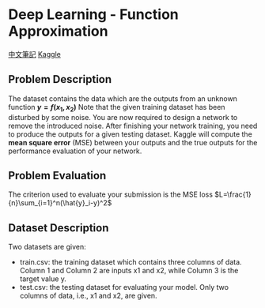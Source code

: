 # Deep Learning - Function Approximation

[中文筆記](https://hackmd.io/@GoldBaby/B1mTsx9Xn)
[Kaggle](https://www.kaggle.com/competitions/function-approximation/)

## Problem Description
The dataset contains the data which are the outputs from an unknown function **$y=f(x_1,x_2)$**
Note that the given training dataset has been disturbed by some noise. You are now required to design a network to remove the introduced noise. After finishing your network training, you need to produce the outputs for a given testing dataset. Kaggle will compute the **mean square error** (MSE) between your outputs and the true outputs for the performance evaluation of your network.

## Problem Evaluation
The criterion used to evaluate your submission is the MSE loss $L=\frac{1}{n}\sum_{i=1}^n(\hat{y}_i-y)^2$

## Dataset Description
Two datasets are given:
* train.csv: the training dataset which contains three columns of data. Column 1 and Column 2 are inputs x1 and x2, while Column 3 is the target value y.
* test.csv: the testing dataset for evaluating your model. Only two columns of data, i.e., x1 and x2, are given.
